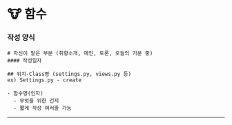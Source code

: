 # :cow: 함수

### 작성 양식
```
# 자신이 맡은 부분 (취향소개, 메인, 토론, 오늘의 기분 중)
#### 작성일자

## 위치-Class명 (settings.py, views.py 등)
ex) Settings.py - create

- 함수명(인자) 
  - 무엇을 위한 건지 
  - 짧게 작성 여러줄 가능
```
----------------